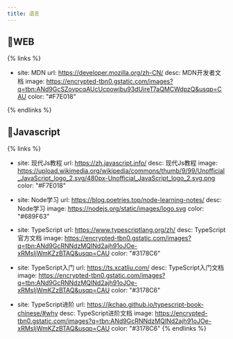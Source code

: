 ```yaml
---
title: 语言
---
```


## :watermelon:WEB

{% links %}

- site: MDN
  url: https://developer.mozilla.org/zh-CN/
  desc: MDN开发者文档
  image: https://encrypted-tbn0.gstatic.com/images?q=tbn:ANd9GcSZovpcqAUcUcpowibu93dUireT7aQMCWdpzQ&usqp=CAU
  color: "#F7E018"

{% endlinks %}

## :watermelon:Javascript

{% links %}

- site: 现代Js教程
  url: https://zh.javascript.info/
  desc: 现代Js教程
  image: https://upload.wikimedia.org/wikipedia/commons/thumb/9/99/Unofficial_JavaScript_logo_2.svg/480px-Unofficial_JavaScript_logo_2.svg.png
  color: "#F7E018"

- site: Node学习
  url: https://blog.poetries.top/node-learning-notes/
  desc: Node学习
  image: https://nodejs.org/static/images/logo.svg
  color: "#689F63"

- site: TypeScript
  url: https://www.typescriptlang.org/zh/
  desc: TypeScript官方文档
  image: https://encrypted-tbn0.gstatic.com/images?q=tbn:ANd9GcRNNdzMQINd2ajh91oJOe-xRMsIjWmKZzBTAQ&usqp=CAU
  color: "#3178C6"

- site: TypeScript入门
  url: https://ts.xcatliu.com/
  desc: TypeScript入门文档
  image: https://encrypted-tbn0.gstatic.com/images?q=tbn:ANd9GcRNNdzMQINd2ajh91oJOe-xRMsIjWmKZzBTAQ&usqp=CAU
  color: "#3178C6"

- site: TypeScript进阶
  url: https://jkchao.github.io/typescript-book-chinese/#why
  desc: TypeScript进阶文档
  image: https://encrypted-tbn0.gstatic.com/images?q=tbn:ANd9GcRNNdzMQINd2ajh91oJOe-xRMsIjWmKZzBTAQ&usqp=CAU
  color: "#3178C6"
{% endlinks %}
